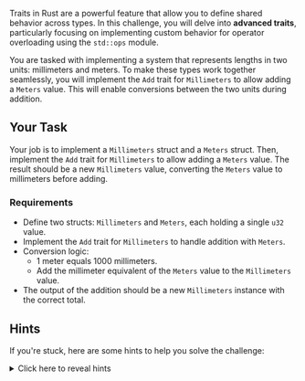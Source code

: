 Traits in Rust are a powerful feature that allow you to define shared behavior across types. In this challenge, you will delve into **advanced traits**, particularly focusing on implementing custom behavior for operator overloading using the `std::ops` module.

You are tasked with implementing a system that represents lengths in two units: millimeters and meters. To make these types work together seamlessly, you will implement the `Add` trait for `Millimeters` to allow adding a `Meters` value. This will enable conversions between the two units during addition.

## Your Task

Your job is to implement a `Millimeters` struct and a `Meters` struct. Then, implement the `Add` trait for `Millimeters` to allow adding a `Meters` value. The result should be a new `Millimeters` value, converting the `Meters` value to millimeters before adding.

### Requirements

- Define two structs: `Millimeters` and `Meters`, each holding a single `u32` value.
- Implement the `Add` trait for `Millimeters` to handle addition with `Meters`.
- Conversion logic:
  - 1 meter equals 1000 millimeters.
  - Add the millimeter equivalent of the `Meters` value to the `Millimeters` value.
- The output of the addition should be a new `Millimeters` instance with the correct total.

## Hints

If you're stuck, here are some hints to help you solve the challenge:

<details>
    <summary>Click here to reveal hints</summary>

- Use the `std::ops::Add` trait, which requires an `add` method to be implemented.
- The `Add` trait takes an associated type `Output` that specifies the type of the result.
- You can access the inner value of a struct using `.0` if the struct has a single unnamed field.
- Structs in Rust can have type-specific implementations of traits.

</details>
